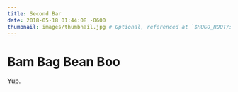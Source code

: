 ```yaml
---
title: Second Bar
date: 2018-05-18 01:44:08 -0600
thumbnail: images/thumbnail.jpg # Optional, referenced at `$HUGO_ROOT/static/`
---
```

# Bam Bag Bean Boo


Yup.
